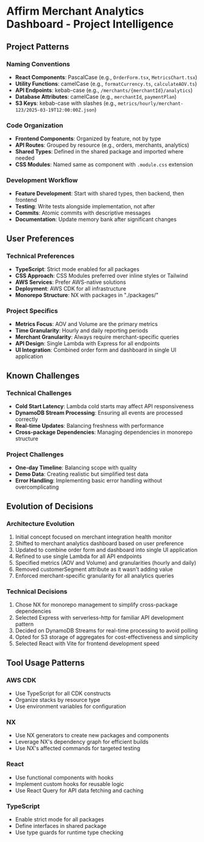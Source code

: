 # Affirm Merchant Analytics Dashboard - Project Intelligence

## Project Patterns

### Naming Conventions
- **React Components**: PascalCase (e.g., `OrderForm.tsx`, `MetricsChart.tsx`)
- **Utility Functions**: camelCase (e.g., `formatCurrency.ts`, `calculateAOV.ts`)
- **API Endpoints**: kebab-case (e.g., `/merchants/{merchantId}/analytics`)
- **Database Attributes**: camelCase (e.g., `merchantId`, `paymentPlan`)
- **S3 Keys**: kebab-case with slashes (e.g., `metrics/hourly/merchant-123/2025-03-19T12:00:00Z.json`)

### Code Organization
- **Frontend Components**: Organized by feature, not by type
- **API Routes**: Grouped by resource (e.g., orders, merchants, analytics)
- **Shared Types**: Defined in the shared package and imported where needed
- **CSS Modules**: Named same as component with `.module.css` extension

### Development Workflow
- **Feature Development**: Start with shared types, then backend, then frontend
- **Testing**: Write tests alongside implementation, not after
- **Commits**: Atomic commits with descriptive messages
- **Documentation**: Update memory bank after significant changes

## User Preferences

### Technical Preferences
- **TypeScript**: Strict mode enabled for all packages
- **CSS Approach**: CSS Modules preferred over inline styles or Tailwind
- **AWS Services**: Prefer AWS-native solutions
- **Deployment**: AWS CDK for all infrastructure
- **Monorepo Structure**: NX with packages in "./packages/"

### Project Specifics
- **Metrics Focus**: AOV and Volume are the primary metrics
- **Time Granularity**: Hourly and daily reporting periods
- **Merchant Granularity**: Always require merchant-specific queries
- **API Design**: Single Lambda with Express for all endpoints
- **UI Integration**: Combined order form and dashboard in single UI application

## Known Challenges

### Technical Challenges
- **Cold Start Latency**: Lambda cold starts may affect API responsiveness
- **DynamoDB Stream Processing**: Ensuring all events are processed correctly
- **Real-time Updates**: Balancing freshness with performance
- **Cross-package Dependencies**: Managing dependencies in monorepo structure

### Project Challenges
- **One-day Timeline**: Balancing scope with quality
- **Demo Data**: Creating realistic but simplified test data
- **Error Handling**: Implementing basic error handling without overcomplicating

## Evolution of Decisions

### Architecture Evolution
1. Initial concept focused on merchant integration health monitor
2. Shifted to merchant analytics dashboard based on user preference
3. Updated to combine order form and dashboard into single UI application
4. Refined to use single Lambda for all API endpoints
5. Specified metrics (AOV and Volume) and granularities (hourly and daily)
6. Removed customerSegment attribute as it wasn't adding value
7. Enforced merchant-specific granularity for all analytics queries

### Technical Decisions
1. Chose NX for monorepo management to simplify cross-package dependencies
2. Selected Express with serverless-http for familiar API development pattern
3. Decided on DynamoDB Streams for real-time processing to avoid polling
4. Opted for S3 storage of aggregates for cost-effectiveness and simplicity
5. Selected React with Vite for frontend development speed

## Tool Usage Patterns

### AWS CDK
- Use TypeScript for all CDK constructs
- Organize stacks by resource type
- Use environment variables for configuration

### NX
- Use NX generators to create new packages and components
- Leverage NX's dependency graph for efficient builds
- Use NX's affected commands for targeted testing

### React
- Use functional components with hooks
- Implement custom hooks for reusable logic
- Use React Query for API data fetching and caching

### TypeScript
- Enable strict mode for all packages
- Define interfaces in shared package
- Use type guards for runtime type checking